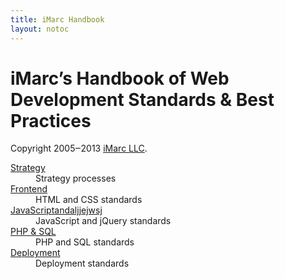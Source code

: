 ```yaml
---
title: iMarc Handbook
layout: notoc
---
```


<h1 class="title">
	iMarc’s Handbook of Web Development Standards &amp; Best Practices
</h1>
<p class="copyright">
	Copyright 2005‒2013 <a href="http://imarc.net/">iMarc LLC</a>.
</p>


<dl>
    <dt>
    	<a href="strategy">Strategy</a>
    </dt>
    <dd>
    	Strategy processes
    </dd>
	<dt>
		<a href="frontend">Frontend</a>
	</dt>
	<dd>
		HTML and CSS standards
	</dd>
	<dt>
		<a href="javascript">JavaScriptandaljjejwsj</a>
	</dt>
	<dd>
		JavaScript and jQuery standards
	</dd>
	<dt>
		<a href="backend">PHP &amp; SQL</a>
	</dt>
	<dd>
		PHP and SQL standards
	</dd>
	<dt>
		<a href="deployment">Deployment</a>
	</dt>
	<dd>
		Deployment standards
	</dd>
</dl>

